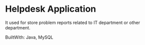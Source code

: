 # Helpdesk Application

It used for store problem reports related to IT department or other department.

BuiltWith: Java, MySQL
